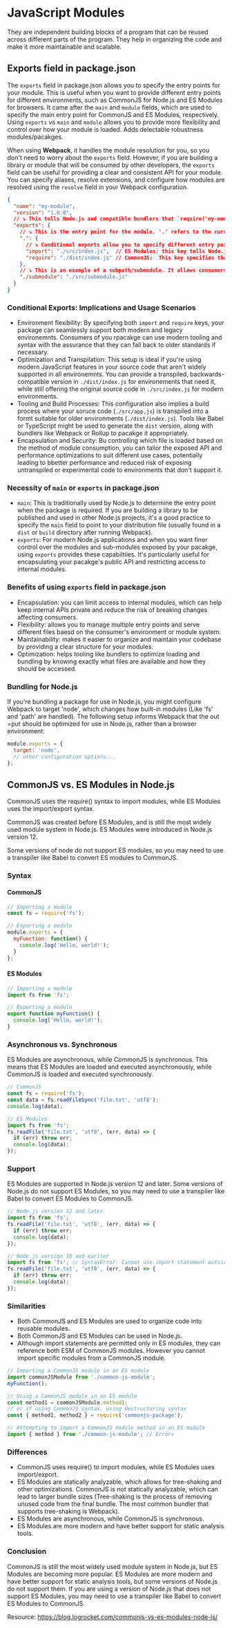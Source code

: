 # JavaScript Modules
They are independent building blocks of a program that can be reused across different parts of the program. They help in organizing the code and make it more maintainable and scalable.

## Exports field in package.json
The `exports` field in package.json allows you to specify the entry points for your module. This is useful when you want to provide different entry points for different environments, such as CommonJS for Node.js and ES Modules for browsers. It came after the `main` and `module` fields, which are used to specify the main entry point for CommonJS and ES Modules, respectively. Using `exports` vs `main` and `module` allows you to provide more flexibility and control over how your module is loaded. Adds delectable robustness modules/pacakges.

When using **Webpack**, it handles the module resolution for you, so you don't need to worry about the `exports` field. However, if you are building a library or module that will be consumed by other developers, the `exports` field can be useful for providing a clear and consistent API for your module. You can specify aliases, resolve extensions, and configure how modules are resolved using the `resolve` field in your Webpack configuration.

```json
{
  "name": "my-module",
  "version": "1.0.0",
  // ⤵️ This tells Node.js and compatible bundlers that `require('my-module')` or `import 'your-module'` should resolve to the specified file.
  "exports": { 
    // ⤵️ This is the entry point for the module. '.' refers to the current directory… the root.
    ".": { 
      // ⤵️ Conditional exports allow you to specify different entry points for different environments (like Node.js vs. browser) or module system (CommonJS vs. ES Modules). 
      "import": "./src/index.js",  // ES Modules: this key tells Node.js (or a compatible module bundler) that when your package is imported using the ES module syntax (`import packageName from 'my-module'`), it should resolve to the specified file.
      "require": "./dist/index.js" // CommonJS:  This key specifies that when your package is required using the CommonJS syntax (`const packageNmae = require('packageName');`), it should load the `.dist/index.js` file. This code is often a _transpiled_ version of your source code that is compatible with **Common JS**… meaning it uses `exports` to expose modules and might be optimized for compatibility with older versions of Node.js or environemnts that do not support ES modules natively. 
    },
    // ⤵️ This is an example of a subpath/submodule. It allows consumers to specifically load the submodule by using `require('my-module/submodule')` or `import 'my-module/submodule'`. 
    "./submodule": "./src/submodule.js" 
  }
}
```

### Conditional Exports: Implications and Usage Scenarios
- Environment flexibility: By specifying both `import` and `require` keys, your package can seamlessly support both modern and legacy environemnts. Consumers of you rpacakge can use modern tooling and syntax with the assurance that they can fall back to older standards if necessary.
- Optimization and Transpilation: This setup is ideal if you're using modern JavaScript features in your source code that aren't widely supported in all environemnts. You can provide a transpiled, backwards-compatible version in `./dist/index.js` for environements that need it, while still offering the original source code in `./src/index.js` for modern environments.
- Tooling and Build Processes: This configuration also implies a build process where your soruce code (`./src/app,js`) is transpiled into a formt suitable for older environments (`./dist/index.js`). Tools like Babel or TypeScript might be used to generate the `dist` version, along with bundlers like Webpack or Rollup to pacakge it appropriately.
- Encapsulation and Security: Bu controlling which file is loaded based on the method of module consumption, you can tailor the exposed API and performance optimizations to suit different use cases, potentially leading to bbetter performance and reduced risk of exposing untranspiled or experimental code to environments that don't support it. 

### Necessity of `main` or `exports` in package.json
- `main`: This is traditionally used by Node.js to determine the entry point when the package is required. If you are building a library to be published and used in other Node.js projects, it's a good practice to specify the `main` field to point to your distribution file (usually found in a `dist` or `build` directory after running Webpack).
- `exports`: For modern Node.js applications and when you want finer control over the modules and sub-modules exposed by your pacakge, using `exports` provides these capabiltiies. It's particularly useful for encapsulating your pacakge's public API and restricting access to internal modules.

### Benefits of using `exports` field in package.json
- Encapsulation: you can limit access to internal modules, which can help keep internal APIs private and reduce the risk of breaking changes affecting consumers.
- Flexibility: allows you to manage multiple entry points and serve different files baesd on the consumer's environment or module system.
- Maintainability: makes it easier to organize and maintain your codebase by providing a clear structure for your modules.
- Optimization: helps tooling like bundlers to optimize loading and bundling by knowing exactly what files are available and how they should be accessed.

### Bundling for Node.js
If you're bundling a package for use in Node.js, you might configure Webpack to target 'node', which changes how built-in modules (Like 'fs' and 'path' are handled). The following setup informs Webpack that the out =put should be optimized for use in Node.js, rather than a browser environment:
```javascript
module.exports = {
  target: 'node',
  // other configuration options...
};
```

## CommonJS vs. ES Modules in Node.js
CommonJS uses the require() syntax to import modules, while ES Modules uses the import/export syntax.

CommonJS was created before ES Modules, and is still the most widely used module system in Node.js. ES Modules were introduced in Node.js version 12.

Some versions of node do not support ES modules, so you may need to use a transpiler like Babel to convert ES modules to CommonJS. 

### Syntax
#### CommonJS

```javascript
// Importing a module
const fs = require('fs');

// Exporting a module
module.exports = {
  myFunction: function() {
    console.log('Hello, world!');
  }
};
```

#### ES Modules

```javascript
// Importing a module
import fs from 'fs';

// Exporting a module
export function myFunction() {
  console.log('Hello, world!');
}
```

### Asynchronous vs. Synchronous
ES Modules are asynchronous, while CommonJS is synchronous. This means that ES Modules are loaded and executed asynchronously, while CommonJS is loaded and executed synchronously.

```javascript
// CommonJS
const fs = require('fs');
const data = fs.readFileSync('file.txt', 'utf8');
console.log(data);

// ES Modules
import fs from 'fs';
fs.readFile('file.txt', 'utf8', (err, data) => {
  if (err) throw err;
  console.log(data);
});
```

### Support
ES Modules are supported in Node.js version 12 and later. Some versions of Node.js do not support ES Modules, so you may
need to use a transpiler like Babel to convert ES Modules to CommonJS.

```javascript   
// Node.js version 12 and later
import fs from 'fs';
fs.readFile('file.txt', 'utf8', (err, data) => {
  if (err) throw err;
  console.log(data);
});
```

```javascript
// Node.js version 10 and earlier
import fs from 'fs'; // SyntaxError: Cannot use import statement outside a module
fs.readFile('file.txt', 'utf8', (err, data) => {
  if (err) throw err;
  console.log(data);
});
```

### Similarities
- Both CommonJS and ES Modules are used to organize code into reusable modules.
- Both CommonJS and ES Modules can be used in Node.js.
- Although import statements are permitted only in ES modules, they can reference both ESM of CommonJS modules. However you cannot import specific modules from a CommonJS module.
```javascript
// Importing a CommonJS module in an ES module
import commonJSModule from './common-js-module';
myFunction();

// Using a CommonJS module in an ES module
const method1 = commonJSModule.method1;
// or if using CommonJS syntax, using destructuring syntax
const { method1, method2 } = require('commonjs-package');

// Attempting to import a CommonJS module method in an ES module
import { method } from './common-js-module'; // Errors

```

### Differences
- CommonJS uses require() to import modules, while ES Modules uses import/export.
- ES Modules are statically analyzable, which allows for tree-shaking and other optimizations. CommonJS is not statically analyzable, which can lead to larger bundle sizes (Tree-shaking is the process of removing unused code from the final bundle. The most common bundler that supports tree-shaking is Webpack).
- ES Modules are asynchronous, while CommonJS is synchronous.
- ES Modules are more modern and have better support for static analysis tools.

### Conclusion
CommonJS is still the most widely used module system in Node.js, but ES Modules are becoming more popular. ES Modules are more modern and have better support for static analysis tools, but some versions of Node.js do not support them. If you are using a version of Node.js that does not support ES Modules, you may need to use a transpiler like Babel to convert ES Modules to CommonJS.

Resource: https://blog.logrocket.com/commonjs-vs-es-modules-node-js/